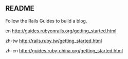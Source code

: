 ## README ##

Follow the Rails Guides to build a blog.

en http://guides.rubyonrails.org/getting_started.html

zh-tw http://rails.ruby.tw/getting_started.html

zh-cn http://guides.ruby-china.org/getting_started.html

